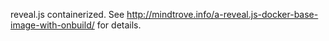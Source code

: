 reveal.js containerized. See http://mindtrove.info/a-reveal.js-docker-base-image-with-onbuild/ for details.